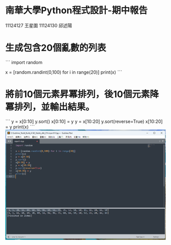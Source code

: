 # 南華大學Python程式設計-期中報告
11124127 王星圍 11124130 邱述陽
# 生成包含20個亂數的列表
ˋˋˋ
import random

x = [random.randint(0,100) for i in range(20)]
print(x)
ˋˋˋ
# 將前10個元素昇冪排列，後10個元素降冪排列，並輸出結果。
ˋˋˋ
y = x[0:10]
y.sort()
x[0:10] = y
y = x[10:20]
y.sort(reverse=True)
x[10:20] = y
print(x)
ˋˋˋ
![image](https://github.com/dtanlley1209/report1/blob/main/report1-6.png)
